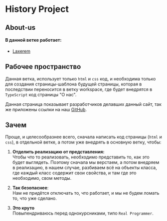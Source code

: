 # History Project

## About-us

#### В данной ветке работает:  
* [Laxerem](https://github.com/Laxerem)

## Рабочее пространство

Данная ветка, использует только ```html``` и ```css``` код, и необходима только для создания страницы-шаблона будущей страницы, которая в последствии переносится в ветку workspace, где будет внедрятся в ```TypeScript``` код страницы "О нас".

Данная страница показывает разработчиков делавших данный сайт, так же приложены ссылки на наш [GitHub](https://github.com).

## Зачем

Проще, и целесообразнее всего, сначала написать код страницы (```html``` и ```css```), в отдельной ветке, а потом уже внедрять в основную ветку, чтобы:

1. **Отделить реализацию от представления:**  
Чтобы что то реализовать, необходимо представить то, как это будет выглядеть. Поэтому сначала мы верстаем, а потом внедряем в реализацию, в нашем случае, разбиваем всё на объекты класса, где каждый класс содержит свои свойства, и там где это необходимо, свом методы.

2. **Так безопаснее**:  
Нам не придётся отключать то, что работает, и мы не будем ломать то, что уже сделано.

3. **Это круто**  
Повыпендриваюсь перед однокурсниками, типо ```Real Programmer```.